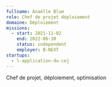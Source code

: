 ```yaml
---
fullname: Anaëlle Blum
role: Chef de projet déploiement 
domaine: Déploiement
missions:
  - start: 2021-11-02
    end: 2022-06-30
    status: independent
    employer: B-NEXT
startups:
  - l-application-du-cej
---
```


Chef de projet, déploiement, optimisation
